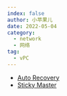 ```yaml
---
index: false
author: 小苹果儿
date: 2022-05-04
category:
  - network
  - 网络
tag:
  - vPC
---
```



- [Auto Recovery](vpcAutoRecoveryConfiguration.md)
- [Sticky Master](vPC_Sticky_Master.md)

